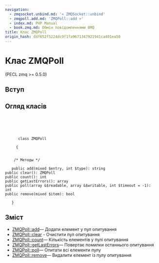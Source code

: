 ```yaml
---
navigation:
  - zmqsocket.unbind.md: '« ZMQSocket::unbind'
  - zmqpoll.add.md: 'ZMQPoll::add »'
  - index.md: PHP Manual
  - book.zmq.md: Обмін повідомленнями 0MQ
title: Клас ZMQPoll
origin_hash: ddf652f5224dc9f1fa9671347921941ca401ea50
---
```

# Клас ZMQPoll

(PECL zmq >= 0.5.0)

## Вступ

## Огляд класів

```classsynopsis


    
    
     
      class ZMQPoll
     
     {
    

    /* Методы */
    
   public add(mixed $entry, int $type): string
public clear(): ZMQPoll
public count(): int
public getLastErrors(): array
public poll(array &$readable, array &$writable, int $timeout = -1): int
public remove(mixed $item): bool

   }
```

## Зміст

-   [ZMQPoll::add](zmqpoll.add.md)— Додати елемент у пул опитування
-   [ZMQPoll::clear](zmqpoll.clear.md) \- Очистити пул опитування
-   [ZMQPoll::count](zmqpoll.count.md)— Кількість елементів у пулі опитування
-   [ZMQPoll::getLastErrors](zmqpoll.getlasterrors.md)— Повертає помилки останнього опитування
-   [ZMQPoll::poll](zmqpoll.poll.md)— Опитати всі елементи пулу
-   [ZMQPoll::remove](zmqpoll.remove.md)— Видалити елемент із пулу опитування
